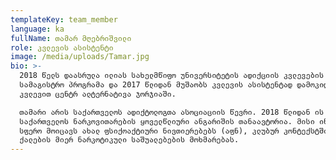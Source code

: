 ```yaml
---
templateKey: team_member
language: ka
fullName: თამარ მღებრიშვილი
role: კვლევის ასისტენტი
image: /media/uploads/Tamar.jpg
bio: >-
  2018 წელს დაასრულა ილიას სახელმწიფო უნივერსიტეტის ადიქციის კვლევების
  სამაგისტრო პროგრამა და 2017 წლიდან მუშაობს კვლევის ასისტენტად დამოკიდებულების
  კვლევით ცენტრ ალტერნატივა ჯორჯიაში. 

  თამარი არის საქართველოს ადიქტოლოგთა ასოციაციის წევრი. 2018 წლიდან ის
  საქართველოს ნარკოვითარების ყოველწლიური ანგარიშის თანაავტორია. მისი ინტერესის
  სფერო მოიცავს ახალ ფსიქოაქტიური ნივთიერებებს (აფნ), კლუბურ კონტექსტში და
  ქალების მიერ ნარკოტიკული საშუალებების მოხმარებას.
---
```


